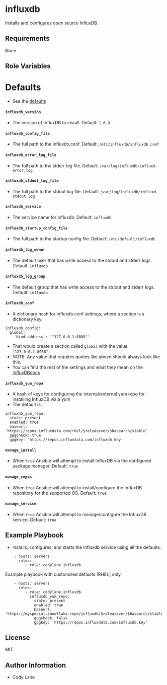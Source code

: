 influxdb
=========

Installs and configures open source InfluxDB.

Requirements
------------

None

Role Variables
--------------

# Defaults

* See the [defaults](defaults/main.yml)

#### `influxdb_version`

 * The version of InfluxDB to install.  Default: `1.6.0`

#### `influxdb_config_file`

 * The full path to the influxdb.conf. Default: `/etc/influxdb/influxdb.conf`

#### `influxdb_error_log_file`

* The full path to the stderr log file. Default: `/var/log/influxdb/influxd-error.log`

#### `influxdb_stdout_log_file`

* The full path to the stdout log file. Default: `/var/log/influxdb/influxd-stdout.log`

#### `influxdb_service`

* The service name for influxdb. Default: `influxdb`

#### `influxdb_startup_config_file`

* The full path to the startup config file. Default: `/etc/default/influxdb`

#### `influxdb_log_owner`

* The default user that has write access to the stdout and stderr logs. Default. `influxdb`

#### `influxdb_log_group`

* The default group that has write access to the stdout and stderr logs. Default: `influxdb`

#### `influxdb_conf`

* A dictionary hash for influxdb.conf settings, where a section is a dictionary key.

```
influxdb_config:
  global:
    'bind-address': '"127.0.0.1:8088"'
```

* That would create a section called `global` with the value `"127.0.0.1:8088"`.
* NOTE: Any value that requires quotes like above should always look like this.
* You can find the rest of the settings and what they mean on the [InfluxDBdocs](https://docs.influxdata.com/influxdb/v1.6/administration/config/#configuration-file-settings)

#### `influxdb_yum_repo`

* A hash of keys for configuring the internal/external yum repo for installing InfluxDB via a yum
* The default is:

```
influxdb_yum_repo:
  state: present
  enabled: true
  baseurl: 'https://repos.influxdata.com/rhel/$releasever/$basearch/stable'
  gpgcheck: true
  gpgkey: 'https://repos.influxdata.com/influxdb.key'
```

#### `manage_install`

* When `true` Ansible will attempt to install InfluxDB via the configured package manager. Default: `true`

#### `manage_repos`

* When `true` Ansible will attempt to install/configure the InfluxDB repository for the supported OS. Default: `true`

#### `manage_service`

* When `true` Ansible will attempt to manage/configure the InfluxDB service. Default: `true`

Example Playbook
----------------

* Installs, configures, and starts the influxdb service using all the defaults.

```
    - hosts: servers
      roles:
         - role: codylane.influxdb
```

Example playbook with customized defaults (RHEL) only.

```
    - hosts: servers
      roles:
         - role: codylane.influxdb
           influxdb_yum_repo:
             state: present
             enabled: true
             baseurl: 'https://myspecial.snowflake.repo/influxdb/$releasever/$basearch/stable'
             gpgcheck: false
             gpgkey: 'https://repos.influxdata.com/influxdb.key'
```


License
-------

MIT

Author Information
------------------

* Cody Lane
